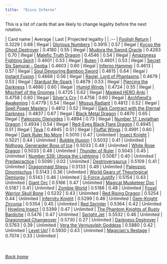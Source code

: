 ```yaml
---
title:  "Disco Inferno"
---
```


This is a list of cards that are likely to change legality before the next rotation.

| Card name | Average | Last | Projected legality |
| :-- |
[Foolish Return](https://db.ygoprodeck.com/card/?search=Foolish%20Return) | 0.3229 | 0.68 | Illegal |
[Glorious Numbers](https://db.ygoprodeck.com/card/?search=Glorious%20Numbers) | 0.3915 | 0.57 | Illegal |
[Kycoo the Ghost Destroyer](https://db.ygoprodeck.com/card/?search=Kycoo%20the%20Ghost%20Destroyer) | 0.4180 | 0.55 | Illegal |
[Mudora the Sword Oracle](https://db.ygoprodeck.com/card/?search=Mudora%20the%20Sword%20Oracle) | 0.4283 | 0.70 | Illegal |
[Malefic Truth Dragon](https://db.ygoprodeck.com/card/?search=Malefic%20Truth%20Dragon) | 0.4546 | 0.54 | Illegal |
[Amazoness Fighting Spirit](https://db.ygoprodeck.com/card/?search=Amazoness%20Fighting%20Spirit) | 0.4601 | 0.53 | Illegal |
[Buten](https://db.ygoprodeck.com/card/?search=Buten) | 0.4601 | 0.53 | Illegal |
[Secret Six Samurai - Genba](https://db.ygoprodeck.com/card/?search=Secret%20Six%20Samurai%20-%20Genba) | 0.4603 | 0.60 | Illegal |
[Inferno Hammer](https://db.ygoprodeck.com/card/?search=Inferno%20Hammer) | 0.4613 | 0.57 | Illegal |
[Soul Devouring Bamboo Sword](https://db.ygoprodeck.com/card/?search=Soul%20Devouring%20Bamboo%20Sword) | 0.4615 | 0.64 | Illegal |
[Instant Fusion](https://db.ygoprodeck.com/card/?search=Instant%20Fusion) | 0.4668 | 0.56 | Illegal |
[Raviel, Lord of Phantasms](https://db.ygoprodeck.com/card/?search=Raviel,%20Lord%20of%20Phantasms) | 0.4679 | 0.53 | Illegal |
[Stardust Re-Spark](https://db.ygoprodeck.com/card/?search=Stardust%20Re-Spark) | 0.4679 | 0.53 | Illegal |
[Piercing the Darkness](https://db.ygoprodeck.com/card/?search=Piercing%20the%20Darkness) | 0.4680 | 0.60 | Illegal |
[Humid Winds](https://db.ygoprodeck.com/card/?search=Humid%20Winds) | 0.4724 | 0.55 | Illegal |
[Mischief of the Gnomes](https://db.ygoprodeck.com/card/?search=Mischief%20of%20the%20Gnomes) | 0.4725 | 0.62 | Illegal |
[Masked HERO Anki](https://db.ygoprodeck.com/card/?search=Masked%20HERO%20Anki) | 0.4758 | 0.60 | Illegal |
[Silver's Cry](https://db.ygoprodeck.com/card/?search=Silver's%20Cry) | 0.4758 | 0.60 | Illegal |
[Archfiend's Awakening](https://db.ygoprodeck.com/card/?search=Archfiend's%20Awakening) | 0.4779 | 0.54 | Illegal |
[Missus Radiant](https://db.ygoprodeck.com/card/?search=Missus%20Radiant) | 0.4812 | 0.52 | Illegal |
[Spell Power Mastery](https://db.ygoprodeck.com/card/?search=Spell%20Power%20Mastery) | 0.4812 | 0.52 | Illegal |
[Dark Contract with the Eternal Darkness](https://db.ygoprodeck.com/card/?search=Dark%20Contract%20with%20the%20Eternal%20Darkness) | 0.4837 | 0.67 | Illegal |
[Black Metal Dragon](https://db.ygoprodeck.com/card/?search=Black%20Metal%20Dragon) | 0.4870 | 0.65 | Illegal |
[Paleozoic Olenoides](https://db.ygoprodeck.com/card/?search=Paleozoic%20Olenoides) | 0.4894 | 0.73 | Illegal |
[Number 17: Leviathan Dragon](https://db.ygoprodeck.com/card/?search=Number%2017:%20Leviathan%20Dragon) | 0.4934 | 0.54 | Illegal |
[Red-Eyes Black Flare Dragon](https://db.ygoprodeck.com/card/?search=Red-Eyes%20Black%20Flare%20Dragon) | 0.4945 | 0.51 | Illegal |
[Teva](https://db.ygoprodeck.com/card/?search=Teva) | 0.4945 | 0.51 | Illegal |
[Fluffal Wings](https://db.ygoprodeck.com/card/?search=Fluffal%20Wings) | 0.4991 | 0.60 | Illegal |
[Dark Ruler No More](https://db.ygoprodeck.com/card/?search=Dark%20Ruler%20No%20More) | 0.5010 | 0.47 | Unlimited |
[Insect Knight](https://db.ygoprodeck.com/card/?search=Insect%20Knight) | 0.5021 | 0.44 | Unlimited |
[Bubble Illusion](https://db.ygoprodeck.com/card/?search=Bubble%20Illusion) | 0.5032 | 0.41 | Unlimited |
[Nidhogg, Generaider Boss of Ice](https://db.ygoprodeck.com/card/?search=Nidhogg,%20Generaider%20Boss%20of%20Ice) | 0.5033 | 0.48 | Unlimited |
[White Rose Dragon](https://db.ygoprodeck.com/card/?search=White%20Rose%20Dragon) | 0.5033 | 0.48 | Unlimited |
[Thunder of Ruler](https://db.ygoprodeck.com/card/?search=Thunder%20of%20Ruler) | 0.5043 | 0.45 | Unlimited |
[Number S39: Utopia the Lightning](https://db.ygoprodeck.com/card/?search=Number%20S39:%20Utopia%20the%20Lightning) | 0.5087 | 0.40 | Unlimited |
[Predapractice](https://db.ygoprodeck.com/card/?search=Predapractice) | 0.5090 | 0.02 | Unlimited |
[Destroyersaurus](https://db.ygoprodeck.com/card/?search=Destroyersaurus) | 0.5109 | 0.41 | Unlimited |
[Dragonmaid Sheou](https://db.ygoprodeck.com/card/?search=Dragonmaid%20Sheou) | 0.5133 | 0.49 | Unlimited |
[Paleozoic Dinomischus](https://db.ygoprodeck.com/card/?search=Paleozoic%20Dinomischus) | 0.5143 | 0.36 | Unlimited |
[World Gears of Theurlogical Demiurgy](https://db.ygoprodeck.com/card/?search=World%20Gears%20of%20Theurlogical%20Demiurgy) | 0.5143 | 0.46 | Unlimited |
[S-Force Justify](https://db.ygoprodeck.com/card/?search=S-Force%20Justify) | 0.5154 | 0.43 | Unlimited |
[Giant Orc](https://db.ygoprodeck.com/card/?search=Giant%20Orc) | 0.5166 | 0.47 | Unlimited |
[Magical Musketeer Doc](https://db.ygoprodeck.com/card/?search=Magical%20Musketeer%20Doc) | 0.5187 | 0.41 | Unlimited |
[Zombie World](https://db.ygoprodeck.com/card/?search=Zombie%20World) | 0.5188 | 0.48 | Unlimited |
[Fossil Warrior Skull Bone](https://db.ygoprodeck.com/card/?search=Fossil%20Warrior%20Skull%20Bone) | 0.5232 | 0.43 | Unlimited |
[Red Rising Dragon](https://db.ygoprodeck.com/card/?search=Red%20Rising%20Dragon) | 0.5254 | 0.44 | Unlimited |
[Infernity Knight](https://db.ygoprodeck.com/card/?search=Infernity%20Knight) | 0.5299 | 0.46 | Unlimited |
[Gem-Knight Zirconia](https://db.ygoprodeck.com/card/?search=Gem-Knight%20Zirconia) | 0.5354 | 0.45 | Unlimited |
[Red Sprinter](https://db.ygoprodeck.com/card/?search=Red%20Sprinter) | 0.5364 | 0.42 | Unlimited |
[Howling Insect](https://db.ygoprodeck.com/card/?search=Howling%20Insect) | 0.5399 | 0.47 | Unlimited |
[The Phantom Knights of Rusty Bardiche](https://db.ygoprodeck.com/card/?search=The%20Phantom%20Knights%20of%20Rusty%20Bardiche) | 0.5476 | 0.47 | Unlimited |
[Spright Jet](https://db.ygoprodeck.com/card/?search=Spright%20Jet) | 0.5532 | 0.46 | Unlimited |
[Dragonmaid Changeover](https://db.ygoprodeck.com/card/?search=Dragonmaid%20Changeover) | 0.5730 | 0.27 | Unlimited |
[Darkness Destroyer](https://db.ygoprodeck.com/card/?search=Darkness%20Destroyer) | 0.5763 | 0.39 | Unlimited |
[Vera the Vernusylph Goddess](https://db.ygoprodeck.com/card/?search=Vera%20the%20Vernusylph%20Goddess) | 0.5880 | 0.42 | Unlimited |
[Level Up!](https://db.ygoprodeck.com/card/?search=Level%20Up!) | 0.5930 | 0.43 | Unlimited |
[Magician's Restage](https://db.ygoprodeck.com/card/?search=Magician's%20Restage) | 0.7074 | 0.33 | Unlimited |

<br>

###### [Back home](index)